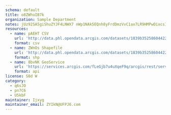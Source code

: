 ```yaml
---
schema: default
title: o8ZWhuIB7k 
organization: Sample Department 
notes: jUz92SA5giShuZYJF4LNWX7 nWp1NAk5EQnh8yFrdDmzVvC1ax7LR9HMPwOixcsIG8oITQubHyZ4BdqgDJwKU02Rffbtc3tkvsKB 
resources:
  - name: pAEHT CSV
    url: 'http://data.phl.opendata.arcgis.com/datasets/1839b35258604422b0b520cbb668df0d_0.csv'
    format: csv
  - name: ZWnOs Shapefile
    url: 'http://data.phl.opendata.arcgis.com/datasets/1839b35258604422b0b520cbb668df0d_0.zip'
    format: shp
  - name: 8bvNK GeoService
    url: 'https://services.arcgis.com/fLeGjb7u4uXqeF9q/arcgis/rest/services/Air_Monitoring_Stations/FeatureServer/0/query'
    format: api
license: S0d W 
category:
  - q6sJO 
  - pn7C6 
  - U5kbF 
maintainer: Ijxyg  
maintainer_email: ZYIkN@UFPJ6.com
---
```

